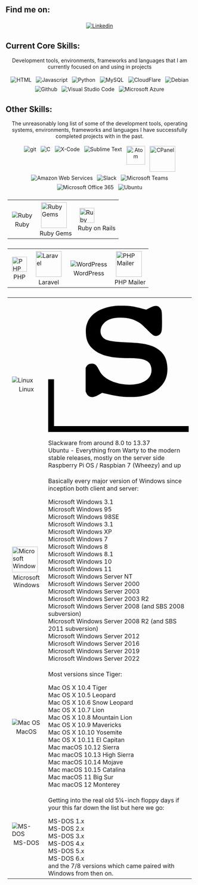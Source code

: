 ## Find me on:
<p align="center">
    <a href="https://www.linkedin.com/in/murraystorm/" target="_blank" rel="noopener noreferrer">
        <img src="https://img.icons8.com/color/69/000000/linkedin.png" alt="Linkedin" style="vertical-align:top; margin:4px" />
    </a>
</p>

## Current Core Skills:
<p align="center">
    Development tools, environments, frameworks and languages that I am currently focused on and using in projects
</p>

<div align="center">
    <img src="https://img.icons8.com/color/69/000000/html-5--v1.png" title="HTML" alt="HTML" style="vertical-align:top; margin:4px" />
    <img src="https://img.icons8.com/color/69/000000/javascript.png" title="Javascript" alt="Javascript" style="vertical-align:top; margin:4px" />
    <img src="https://img.icons8.com/color/69/000000/python.png" title="Python" alt="Python" style="vertical-align:top; margin:4px" />
    <img src="https://img.icons8.com/color/69/000000/mysql-logo.png" title="MySQL" alt="MySQL" style="vertical-align:top; margin:4px" />
    <img src="https://img.icons8.com/color/69/000000/cloudflare.png" title="CloudFlare" alt="CloudFlare" style="vertical-align:top; margin:4px" />
    <img src="https://img.icons8.com/color/69/000000/debian.png" title="Debian" alt="Debian" style="vertical-align:top; margin:4px" />
    <img src="https://img.icons8.com/color/69/000000/github.png" title="Github" alt="Github" style="vertical-align:top; margin:4px" />
    <img src="https://img.icons8.com/color/69/000000/visual-studio-code-2019.png" title="Visual Studio Code" alt="Visual Studio Code" style="vertical-align:top; margin:4px" />
    <img src="https://img.icons8.com/fluency/69/000000/azure-1.png" title="Microsoft Azure" alt="Microsoft Azure" style="vertical-align:top; margin:4px" />
</div>


## Other Skills:
<p align="center">
    The unreasonably long list of some of the development tools, operating systems, environments, frameworks and languages I have successfully completed projects with in the past.
</p>

<div align="center">
    <img src="https://img.icons8.com/color/69/000000/git.png" alt="git" style="vertical-align:top; margin:4px" />
    <img src="https://img.icons8.com/color/69/000000/c-programming.png" alt="C" style="vertical-align:top; margin:4px" />
    <img src="https://img.icons8.com/color/69/000000/xcode.png" alt="X-Code" style="vertical-align:top; margin:4px" />
    <img src="https://img.icons8.com/color/69/000000/sublime-text.png" alt="Sublime Text" style="vertical-align:top; margin:4px" />
    <img src="https://cdn.cdnlogo.com/logos/a/75/atom.svg" alt="Atom" height="50" style="vertical-align:top; margin:4px" />
    <img src="https://cdn.cdnlogo.com/logos/c/90/cpanel.png" alt="CPanel" height="69" style="vertical-align:top; margin:4px" /> 
    <img src="https://img.icons8.com/color/69/000000/amazon-web-services.png" alt="Amazon Web Services" style="vertical-align:top; margin:4px" />
    <img src="https://img.icons8.com/color/69/000000/slack-new.png" alt="Slack" style="vertical-align:top; margin:4px" />
    <img src="https://img.icons8.com/color/69/000000/microsoft-teams.png" alt="Microsoft Teams" style="vertical-align:top; margin:4px" />
    <img src="https://img.icons8.com/color/69/000000/office-365.png" alt="Microsoft Office 365" style="vertical-align:top; margin:4px" />
    <img src="https://img.icons8.com/color/69/000000/ubuntu--v1.png" alt="Ubuntu" style="vertical-align:top; margin:4px" />
</div>    

<table align="center" style="padding:5px;">
    <tr>
        <td>
            <img src="https://img.icons8.com/color/69/000000/ruby-programming-language.png" alt="Ruby" style="vertical-align:top; margin:4px" />
            <div align="center" >Ruby<div>
        </td>
        <td>
            <img src="https://cdn.cdnlogo.com/logos/r/18/rubygems.svg" alt="Ruby Gems" height="69" style="vertical-align:top; margin:4px" /> 
            <div align="center">Ruby Gems<div>
        </td>
        <td>
            <img src="https://cdn.cdnlogo.com/logos/r/26/rails.svg" alt="Ruby on Rails" height="40" style="vertical-align:top; margin:4px" />
            <div align="center">Ruby on Rails<div>
        </td>
    </tr>
</table>

<table align="center" style="padding:5px;">
    <tr>
        <td>
            <img src="https://cdn.cdnlogo.com/logos/p/71/php.svg" alt="PHP" height="40" style="vertical-align:top; margin:4px" />
            <div align="center" >PHP<div>
        </td>
        <td>
            <img src="https://cdn.cdnlogo.com/logos/l/23/laravel.svg" alt="Laravel" height="69" style="vertical-align:top; margin:4px" />
            <div align="center">Laravel<div>
        </td>
        <td>
            <img src="https://img.icons8.com/color/69/000000/wordpress.png" alt="WordPress" style="vertical-align:top; margin:4px" />
            <div align="center">WordPress<div>
        </td>
        <td>
            <img src="https://cdn.cdnlogo.com/logos/p/53/phpmailer.svg" alt="PHP Mailer" height="69" style="vertical-align:top; margin:4px" />
            <div align="center">PHP Mailer<div>
        </td>
    </tr>
</table>

<table align="center" style="padding:5px;">
    <tr>
        <td>
            <img src="https://img.icons8.com/color/69/000000/linux--v1.png" alt="Linux" style="vertical-align:top; margin:4px" />
            <div align="center">Linux<div>
        </td>
        <td>
            <svg role="img" viewBox="0 0 24 24" xmlns="http://www.w3.org/2000/svg"><title>Slackware</title><path d="M12.924 1.228c-.584-.01-1.251 0-1.485.027-2.46.282-4.138 1.3-4.753 2.891-.218.552-.274 1.002-.243 1.772.048 1.21.419 2.004 1.262 2.742 1.225 1.06 2.98 1.508 5.998 1.508 2.737 0 3.71.413 3.916 1.675.313 1.867-1.57 3.07-4.414 2.827-1.878-.16-3.496-.912-4.223-1.967a7.772 7.772 0 01-.355-.62c-.382-.76-.64-.978-1.176-.978-.43.005-.732.165-.918.494l-.133.24v4.03l.137.296c.165.344.4.546.744.63.35.09.794-.036 1.42-.402l.5-.29.826.185c1.82.403 2.75.523 4.065.523 1.103.005 1.548-.046 2.455-.285 1.124-.297 1.974-.785 2.717-1.57.8-.844 1.15-1.853 1.097-3.147-.069-1.628-.695-2.698-2-3.414-.96-.525-2.292-.79-4.377-.88-2.042-.086-2.794-.155-3.515-.32-.51-.12-.785-.25-1.076-.515-.653-.589-.59-1.755.136-2.482.642-.637 1.511-.928 2.774-.928 1.432.005 2.393.27 3.412.955.185.127.721.62 1.193 1.092.886.902 1.135 1.082 1.506 1.082.244 0 .59-.163.732-.344.26-.329.303-.63.303-2.2 0-1.66-.043-1.91-.377-2.282-.387-.425-.848-.42-1.75.031l-.59.297-.63-.17c-1.496-.392-2.038-.477-3.178-.504zM0 13.775v9h24v-1H1v-8z"/></svg>
            <div>Slackware from around 8.0 to 13.37</div>
            <div>Ubuntu - Everything from Warty to the modern stable releases, mostly on the server side</div>
            <div>Raspberry Pi OS / Raspbian 7 (Wheezy) and up</div>
        </td>
    </tr>
    <tr>
        <td>
            <img src="https://img.icons8.com/color/48/000000/windows-11.png" title="Microsoft Windows" alt="Microsoft Windows" height="69" style="vertical-align:top; margin:4px" /> 
            <div align="center">Microsoft<div>
            <div align="center">Windows<div>
        </td>
        <td>
            <p>Basically every major version of Windows since inception both client and server:</p>
            <div>Microsoft Windows 3.1</div>
            <div>Microsoft Windows 95</div>
            <div>Microsoft Windows 98SE</div>
            <div>Microsoft Windows 3.1</div>
            <div>Microsoft Windows XP</div>
            <div>Microsoft Windows 7</div>
            <div>Microsoft Windows 8</div>
            <div>Microsoft Windows 8.1</div>
            <div>Microsoft Windows 10</div>
            <div>Microsoft Windows 11</div>
            <div>Microsoft Windows Server NT</div>
            <div>Microsoft Windows Server 2000</div>
            <div>Microsoft Windows Server 2003</div>
            <div>Microsoft Windows Server 2003 R2</div>
            <div>Microsoft Windows Server 2008 (and SBS 2008 subversion)</div>
            <div>Microsoft Windows Server 2008 R2 (and SBS 2011 subversion)</div>
            <div>Microsoft Windows Server 2012</div>
            <div>Microsoft Windows Server 2016</div>
            <div>Microsoft Windows Server 2019</div>
            <div>Microsoft Windows Server 2022</div>
        </td>
    </tr>
    <tr>
        <td>
            <img src="https://img.icons8.com/color/69/000000/mac-logo.png" alt="Mac OS" style="vertical-align:top; margin:4px" />   
            <div align="center">MacOS<div>
        </td>
        <td>
            <p>Most versions since Tiger:</p>
            <div>Mac OS X 10.4 Tiger</div>
            <div>Mac OS X 10.5 Leopard</div>
            <div>Mac OS X 10.6 Snow Leopard</div>
            <div>Mac OS X 10.7 Lion</div>
            <div>Mac OS X 10.8 Mountain Lion</div>
            <div>Mac OS X 10.9 Mavericks</div>
            <div>Mac OS X 10.10 Yosemite</div>
            <div>Mac OS X 10.11 El Capitan</div>
            <div>Mac macOS 10.12 Sierra</div>
            <div>Mac macOS 10.13 High Sierra</div>
            <div>Mac macOS 10.14 Mojave</div>
            <div>Mac macOS 10.15 Catalina</div>
            <div>Mac macOS 11 Big Sur</div>
            <div>Mac macOS 12 Monterey</div>
        </td>
    </tr>
    <tr>
        <td>
            <img src="https://img.icons8.com/color/69/000000/dos.png" title="MS-DOS" alt="MS-DOS" style="vertical-align:top; margin:4px" />
            <div align="center">MS-DOS<div>
        </td>
        <td>
            <p>Getting into the real old 5¼-inch floppy days if your this far down the list but here we go:</p>
            <div>MS-DOS 1.x</div>
            <div>MS-DOS 2.x</div>
            <div>MS-DOS 3.x</div>
            <div>MS-DOS 4.x</div>
            <div>MS-DOS 5.x</div>
            <div>MS-DOS 6.x</div>
            <div>and the 7/8 versions which came paired with Windows from then on.</div>
        </td>
    </tr>
</table>         

